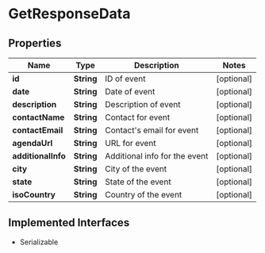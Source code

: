 

# GetResponseData


## Properties

Name | Type | Description | Notes
------------ | ------------- | ------------- | -------------
**id** | **String** | ID of event |  [optional]
**date** | **String** | Date of event |  [optional]
**description** | **String** | Description of event |  [optional]
**contactName** | **String** | Contact for event |  [optional]
**contactEmail** | **String** | Contact&#39;s email for event |  [optional]
**agendaUrl** | **String** | URL for event |  [optional]
**additionalInfo** | **String** | Additional info for the event |  [optional]
**city** | **String** | City of the event |  [optional]
**state** | **String** | State of the event |  [optional]
**isoCountry** | **String** | Country of the event |  [optional]


## Implemented Interfaces

* Serializable


